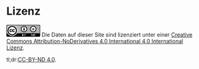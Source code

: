 # Lizenz

![CC-BY-ND 4.0](../assets/cc-by-nd_88x31.png)
Die Daten auf dieser Site sind lizenziert unter einer
[Creative Commons Attribution-NoDerivatives 4.0 International 4.0 International Lizenz](https://creativecommons.org/licenses/by-nd/4.0/).

tl;dr:[CC-BY-ND 4.0](https://creativecommons.org/licenses/by-nd/4.0/).

